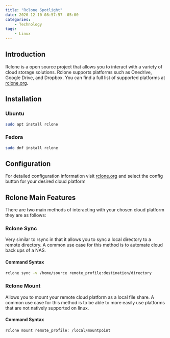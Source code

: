 ```yaml
---
title: "Rclone Spotlight"
date: 2020-12-10 08:57:57 -05:00
categories:
    - Technology
tags:
    - Linux
---
```

## Introduction
Rclone is a open source project that allows you to interact with a variety of cloud storage solutions. Rclone supports platforms such as Onedrive, Google Drive, and Dropbox. You can find a full list of supported platforms at [rclone.org](https://rclone.org#providers).

## Installation
### Ubuntu
```bash
sudo apt install rclone
```

### Fedora
```bash
sudo dnf install rclone
```

## Configuration
For detailed configuration information visit [rclone.org](https://rclone.org#providers) and select the config button for your desired cloud platform

## Rclone Main Features
There are two main methods of interacting with your chosen cloud platform they are as follows:
### Rclone Sync
Very similar to rsync in that it allows you to sync a local directory to a remote directory. A common use case for this method is to automate cloud back ups of a NAS.

#### Command Syntax
```bash
rclone sync -v /home/source remote_profile:destination/directory
```

### Rclone Mount
Allows you to mount your remote cloud platform as a local file share. A common use case for this method is to be able to more easily use platforms that are not natively supported on linux.

#### Command Syntax
```bash
rclone mount remote_profile: /local/mountpoint
```